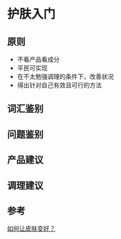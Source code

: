 # 护肤入门

## 原则

- 不看产品看成分
- 平民可实现
- 在不太勉强调理的条件下，改善状况
- 得出针对自己有效且可行的方法

## 词汇鉴别



## 问题鉴别



## 产品建议



## 调理建议



## 参考

[如何让皮肤变好？](https://www.zhihu.com/question/28259314/answer/156186395)

